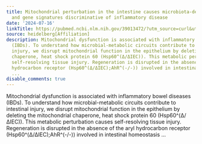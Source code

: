 ```yaml
---
title: Mitochondrial perturbation in the intestine causes microbiota-dependent injury
  and gene signatures discriminative of inflammatory disease
date: '2024-07-16'
linkTitle: https://pubmed.ncbi.nlm.nih.gov/39013472/?utm_source=curl&utm_medium=rss&utm_campaign=pubmed-2&utm_content=1FakS-2QOkCT8HsMOQP1bCRQ4YzyumYOmxmF0moLsQ3dFB1E9V&fc=20220326224207&ff=20240717183322&v=2.18.0.post9+e462414
source: heidelberg[Affiliation]
description: Mitochondrial dysfunction is associated with inflammatory bowel diseases
  (IBDs). To understand how microbial-metabolic circuits contribute to intestinal
  injury, we disrupt mitochondrial function in the epithelium by deleting the mitochondrial
  chaperone, heat shock protein 60 (Hsp60^(Δ/ΔIEC)). This metabolic perturbation causes
  self-resolving tissue injury. Regeneration is disrupted in the absence of the aryl
  hydrocarbon receptor (Hsp60^(Δ/ΔIEC);AhR^(-/-)) involved in intestinal homeostasis
  ...
disable_comments: true
---
```

Mitochondrial dysfunction is associated with inflammatory bowel diseases (IBDs). To understand how microbial-metabolic circuits contribute to intestinal injury, we disrupt mitochondrial function in the epithelium by deleting the mitochondrial chaperone, heat shock protein 60 (Hsp60^(Δ/ΔIEC)). This metabolic perturbation causes self-resolving tissue injury. Regeneration is disrupted in the absence of the aryl hydrocarbon receptor (Hsp60^(Δ/ΔIEC);AhR^(-/-)) involved in intestinal homeostasis ...
